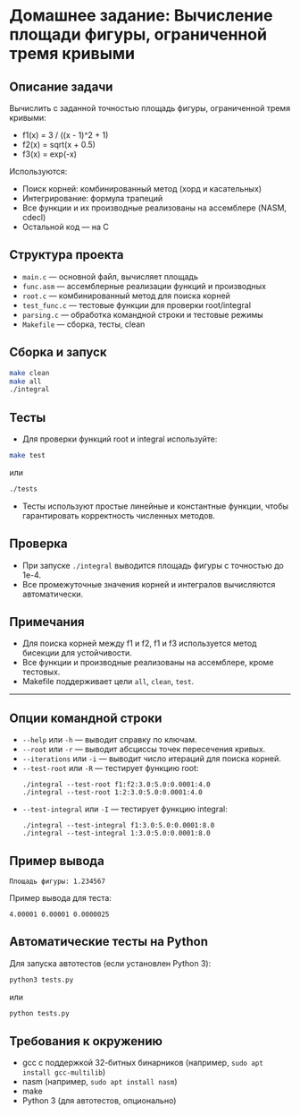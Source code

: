 # Домашнее задание: Вычисление площади фигуры, ограниченной тремя кривыми

## Описание задачи
Вычислить с заданной точностью площадь фигуры, ограниченной тремя кривыми:
- f1(x) = 3 / ((x - 1)^2 + 1)
- f2(x) = sqrt(x + 0.5)
- f3(x) = exp(-x)

Используются:
- Поиск корней: комбинированный метод (хорд и касательных)
- Интегрирование: формула трапеций
- Все функции и их производные реализованы на ассемблере (NASM, cdecl)
- Остальной код — на C

## Структура проекта
- `main.c` — основной файл, вычисляет площадь
- `func.asm` — ассемблерные реализации функций и производных
- `root.c` — комбинированный метод для поиска корней
- `test_func.c` — тестовые функции для проверки root/integral
- `parsing.c` — обработка командной строки и тестовые режимы
- `Makefile` — сборка, тесты, clean

## Сборка и запуск
```sh
make clean
make all
./integral
```

## Тесты
- Для проверки функций root и integral используйте:
```sh
make test
```
или
```sh
./tests
```
- Тесты используют простые линейные и константные функции, чтобы гарантировать корректность численных методов.

## Проверка
- При запуске `./integral` выводится площадь фигуры с точностью до 1e-4.
- Все промежуточные значения корней и интегралов вычисляются автоматически.

## Примечания
- Для поиска корней между f1 и f2, f1 и f3 используется метод бисекции для устойчивости.
- Все функции и производные реализованы на ассемблере, кроме тестовых.
- Makefile поддерживает цели `all`, `clean`, `test`.

---

## Опции командной строки

- `--help` или `-h` — выводит справку по ключам.
- `--root` или `-r` — выводит абсциссы точек пересечения кривых.
- `--iterations` или `-i` — выводит число итераций для поиска корней.
- `--test-root` или `-R` — тестирует функцию root:
  ```
  ./integral --test-root f1:f2:3.0:5.0:0.0001:4.0
  ./integral --test-root 1:2:3.0:5.0:0.0001:4.0
  ```
- `--test-integral` или `-I` — тестирует функцию integral:
  ```
  ./integral --test-integral f1:3.0:5.0:0.0001:8.0
  ./integral --test-integral 1:3.0:5.0:0.0001:8.0
  ```

## Пример вывода

```
Площадь фигуры: 1.234567
```

Пример вывода для теста:
```
4.00001 0.00001 0.0000025
```

## Автоматические тесты на Python

Для запуска автотестов (если установлен Python 3):
```sh
python3 tests.py
```
или
```sh
python tests.py
```

## Требования к окружению
- gcc с поддержкой 32-битных бинарников (например, `sudo apt install gcc-multilib`)
- nasm (например, `sudo apt install nasm`)
- make
- Python 3 (для автотестов, опционально)

